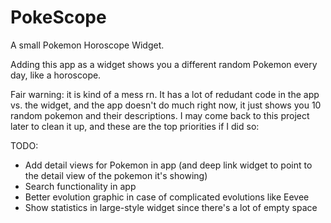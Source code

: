 # PokeScope
A small Pokemon Horoscope Widget.

Adding this app as a widget shows you a different random Pokemon every day, like a horoscope.

Fair warning: it is kind of a mess rn. It has a lot of redudant code in the app vs. the widget, and the app doesn't do much right now, it just shows you 10 random pokemon and their descriptions. I may come back to this project later to clean it up, and these are the top priorities if I did so:

TODO:
* Add detail views for Pokemon in app (and deep link widget to point to the detail view of the pokemon it's showing)
* Search functionality in app
* Better evolution graphic in case of complicated evolutions like Eevee
* Show statistics in large-style widget since there's a lot of empty space
